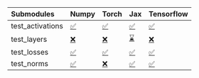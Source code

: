 | Submodules       | Numpy                                                                                                                           | Torch                                                                                                                           | Jax                                                                                                                             | Tensorflow                                                                                                                      |
|:-----------------|:--------------------------------------------------------------------------------------------------------------------------------|:--------------------------------------------------------------------------------------------------------------------------------|:--------------------------------------------------------------------------------------------------------------------------------|:--------------------------------------------------------------------------------------------------------------------------------|
| test_activations | <a href="https://github.com/unifyai/ivy/runs/7957515890?check_suite_focus=true" rel="noopener noreferrer" target="_blank">✅</a> | <a href="https://github.com/unifyai/ivy/runs/7957516409?check_suite_focus=true" rel="noopener noreferrer" target="_blank">✅</a> | <a href="https://github.com/unifyai/ivy/runs/7957516894?check_suite_focus=true" rel="noopener noreferrer" target="_blank">✅</a> | <a href="https://github.com/unifyai/ivy/runs/7957517300?check_suite_focus=true" rel="noopener noreferrer" target="_blank">✅</a> |
| test_layers      | <a href="https://github.com/unifyai/ivy/runs/7957516029?check_suite_focus=true" rel="noopener noreferrer" target="_blank">❌</a> | <a href="https://github.com/unifyai/ivy/runs/7957516546?check_suite_focus=true" rel="noopener noreferrer" target="_blank">❌</a> | <a href="https://github.com/unifyai/ivy/runs/7957516990?check_suite_focus=true" rel="noopener noreferrer" target="_blank">⌛</a> | <a href="https://github.com/unifyai/ivy/runs/7957517433?check_suite_focus=true" rel="noopener noreferrer" target="_blank">❌</a> |
| test_losses      | <a href="https://github.com/unifyai/ivy/runs/7957516173?check_suite_focus=true" rel="noopener noreferrer" target="_blank">✅</a> | <a href="https://github.com/unifyai/ivy/runs/7957516657?check_suite_focus=true" rel="noopener noreferrer" target="_blank">✅</a> | <a href="https://github.com/unifyai/ivy/runs/7957517088?check_suite_focus=true" rel="noopener noreferrer" target="_blank">✅</a> | <a href="https://github.com/unifyai/ivy/runs/7957517548?check_suite_focus=true" rel="noopener noreferrer" target="_blank">✅</a> |
| test_norms       | <a href="https://github.com/unifyai/ivy/runs/7957516304?check_suite_focus=true" rel="noopener noreferrer" target="_blank">✅</a> | <a href="https://github.com/unifyai/ivy/runs/7957516748?check_suite_focus=true" rel="noopener noreferrer" target="_blank">❌</a> | <a href="https://github.com/unifyai/ivy/runs/7957517186?check_suite_focus=true" rel="noopener noreferrer" target="_blank">✅</a> | <a href="https://github.com/unifyai/ivy/runs/7957517663?check_suite_focus=true" rel="noopener noreferrer" target="_blank">✅</a> |